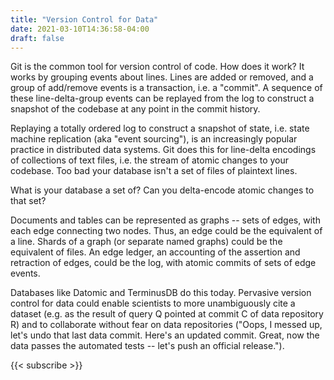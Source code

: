 ```yaml
---
title: "Version Control for Data"
date: 2021-03-10T14:36:58-04:00
draft: false
---
```


Git is the common tool for version control of code. How does it work? It works by grouping events about lines. Lines are
added or removed, and a group of add/remove events is a transaction, i.e. a "commit". A sequence of these
line-delta-group events can be replayed from the log to construct a snapshot of the codebase at any point in the commit
history.

Replaying a totally ordered log to construct a snapshot of state, i.e. state machine replication (aka "event sourcing"),
is an increasingly popular practice in distributed data systems. Git does this for line-delta encodings of collections
of text files, i.e. the stream of atomic changes to your codebase. Too bad your database isn't a set of files of
plaintext lines.

What is your database a set of? Can you delta-encode atomic changes to that set?

Documents and tables can be represented as graphs  -- sets of edges, with each edge connecting two nodes. Thus, an edge
could be the equivalent of a line. Shards of a graph (or separate named graphs) could be the equivalent of files. An
edge ledger, an accounting of the assertion and retraction of edges, could be the log, with atomic commits of sets of
edge events.

Databases like Datomic and TerminusDB do this today. Pervasive version control for data could enable scientists to more
unambiguously cite a dataset (e.g. as the result of query Q pointed at commit C of data repository R) and to collaborate
without fear on data repositories ("Oops, I messed up, let's undo that last data commit. Here's an updated commit.
Great, now the data passes the automated tests -- let's push an official release.").

{{< subscribe >}}